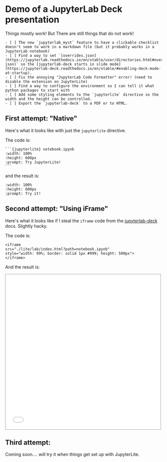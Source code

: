 # Demo of a JupyterLab Deck presentation

Things mostly work!
But There are still things that do not work!

```{important}
- [ ] The new `jupyterlab_myst` feature to have a clickable checklist doesn't seem to work in a markdown file (but it probably works in a JupyterLab notebook) 
- [ ] Find a way to set `[overrides.json](https://jupyterlab.readthedocs.io/en/stable/user/directories.html#overrides-json)` so the [jupyterlab-deck starts in slide mode](https://jupyterlab-deck.readthedocs.io/en/stable/#enabling-deck-mode-at-startup).
- [ ] Fix the annoying "JupyterLab Code Formatter" error! (need to disable the extension on JupyterLite)
- [ ] Find a way to configure the environment so I can tell it what python packages to start with
- [ ] Add some styling elements to the `jupyterlite` directive so the width and the height can be controlled.
- [ ] Export the `jupyterlab-deck` to a PDF or to HTML.
```

## First attempt: "Native"

Here's what it looks like with just the `jupyterlite` directive.

The code is:

````
```{jupyterlite} notebook.ipynb
:width: 100%
:height: 600px
:prompt: Try JupyterLite!
```
````

and the result is:

```{jupyterlite} notebook.ipynb
:width: 100%
:height: 600px
:prompt: Try it!
```



## Second attempt: "Using iFrame"

Here's what it looks like if I steal the `iframe` code from the [jupyterlab-deck](https://jupyterlab-deck.readthedocs.io/en/stable/) docs.
Slightly hacky.

The code is:
```
<iframe
src="./lite/lab/index.html?path=notebook.ipynb"
style="width: 99%; border: solid 1px #999; height: 500px">
</iframe>
```

And the result is:

<iframe
src="./lite/lab/index.html?path=notebook.ipynb"
style="width: 99%; border: solid 1px #999; height: 500px">
</iframe>

## Third attempt: 

Coming soon.... will try it when things get set up with JupyterLite.